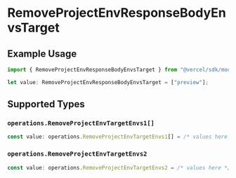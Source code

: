 # RemoveProjectEnvResponseBodyEnvsTarget

## Example Usage

```typescript
import { RemoveProjectEnvResponseBodyEnvsTarget } from "@vercel/sdk/models/operations";

let value: RemoveProjectEnvResponseBodyEnvsTarget = ["preview"];
```

## Supported Types

### `operations.RemoveProjectEnvTargetEnvs1[]`

```typescript
const value: operations.RemoveProjectEnvTargetEnvs1[] = /* values here */
```

### `operations.RemoveProjectEnvTargetEnvs2`

```typescript
const value: operations.RemoveProjectEnvTargetEnvs2 = /* values here */
```

